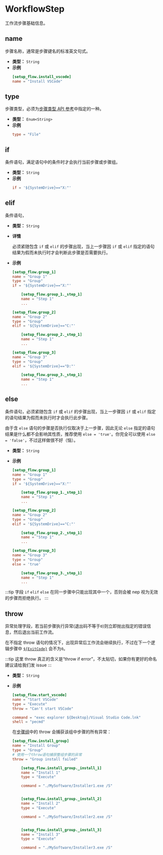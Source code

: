 # WorkflowStep

工作流步骤基础信息。

## name

步骤名称，通常是步骤键名的标准英文句式。

- **类型：** `String`
- **示例**
  ```toml
  [setup_flow.install_vscode]
  name = "Install VSCode"
  ```

## type

步骤类型，必须为[步骤类型 API 参考](api.md#步骤类型)中指定的一种。

- **类型：** `Enum<String>`
- **示例**
  ```toml
  type = "File"
  ```

## if

条件语句，满足语句中的条件时才会执行当前步骤或步骤组。

- **类型：** `String`
- **示例**
  ```toml
  if = '${SystemDrive}=="X:"'
  ```

## elif

条件语句，

- **类型：** `String`
- **详情**

  必须紧随包含 `if` 或 `elif` 的步骤出现，当上一步骤因 `if` 或 `elif` 指定的语句结果为假而未执行时才会判断此步骤是否需要执行。

- **示例**

  ```toml
  [setup_flow.group_1]
  name = "Group 1"
  type = "Group"
  if = '${SystemDrive}=="X:"'

      [setup_flow.group_1._step_1]
      name = "Step 1"
      ...

  [setup_flow.group_2]
  name = "Group 2"
  type = "Group"
  elif = '${SystemDrive}=="C:"'

      [setup_flow.group_2._step_1]
      name = "Step 1"
      ...

  [setup_flow.group_3]
  name = "Group 3"
  type = "Group"
  elif = '${SystemDrive}=="D:"'

      [setup_flow.group_3._step_1]
      name = "Step 1"
      ...
  ```

## else

条件语句，必须紧随包含 `if` 或 `elif` 的步骤出现，当上一步骤因 `if` 或 `elif` 指定的语句结果为假而未执行时才会执行此步骤。

由于含 `else` 语句的步骤是否执行仅取决于上一步骤，因此无论 `else` 指定的语句结果是什么都不会影响其性质，推荐使用 `else = 'true'`。你完全可以使用 `else = 'false'`，不过这样做很不好（恼）。

- **类型：** `String`
- **示例**

  ```toml
  [setup_flow.group_1]
  name = "Group 1"
  type = "Group"
  if = '${SystemDrive}=="X:"'

      [setup_flow.group_1._step_1]
      name = "Step 1"
      ...

  [setup_flow.group_2]
  name = "Group 2"
  type = "Group"
  elif = '${SystemDrive}=="C:"'

      [setup_flow.group_2._step_1]
      name = "Step 1"
      ...

  [setup_flow.group_3]
  name = "Group 3"
  type = "Group"
  else = 'true'

      [setup_flow.group_3._step_1]
      name = "Step 1"
      ...
  ```

:::tip
字段 `if` `elif` `else` 在同一步骤中只能出现其中一个，否则会被 nep 视为无效的步骤而拒绝执行。
:::

## throw

异常处理字段，若当前步骤执行异常(退出码不等于`0`)则立即抛出指定的错误信息，然后退出当前工作流。

在不指定 throw 语句的情况下，出现异常后工作流会继续执行，不过在下一个逻辑步骤中 [`${ExitCode}`](#exitcode) 会不为`0`。

:::tip
这里 throw 真正的含义是“throw if error”，不太贴切，如果你有更好的命名建议请给我们发 issue
:::

- **类型：** `String`
- **示例**

  ```toml
  [setup_flow.start_vscode]
  name = "Start VSCode"
  type = "Execute"
  throw = "Can't start VSCode"

  command = "exec explorer ${Desktop}/Visual Studio Code.lnk"
  shell = "pecmd"
  ```

  在[步骤组](api.md#group)中的 throw 会捕获该组中步骤的所有异常：

  ```toml
  [setup_flow.install_group]
  name = "Install Group"
  type = "Group"
  # 使用一个throw语句捕获整组步骤的异常
  throw = "Group install failed"

      [setup_flow.install_group._install_1]
      name = "Install 1"
      type = "Execute"

      command = "./MySoftware/Installer1.exe /S"


      [setup_flow.install_group._install_2]
      name = "Install 2"
      type = "Execute"

      command = "./MySoftware/Installer2.exe /S"


      [setup_flow.install_group._install_3]
      name = "Install 3"
      type = "Execute"

      command = "./MySoftware/Installer3.exe /S"
  ```
